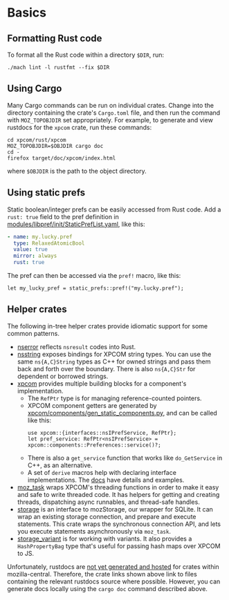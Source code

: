 # Basics

## Formatting Rust code

To format all the Rust code within a directory `$DIR`, run:
```
./mach lint -l rustfmt --fix $DIR
```

## Using Cargo

Many Cargo commands can be run on individual crates. Change into the directory
containing the crate's `Cargo.toml` file, and then run the command with
`MOZ_TOPOBJDIR` set appropriately. For example, to generate and view rustdocs
for the `xpcom` crate, run these commands:

```
cd xpcom/rust/xpcom
MOZ_TOPOBJDIR=$OBJDIR cargo doc
cd -
firefox target/doc/xpcom/index.html 
```
where `$OBJDIR` is the path to the object directory.

## Using static prefs

Static boolean/integer prefs can be easily accessed from Rust code. Add a
`rust: true` field to the pref definition in
[modules/libpref/init/StaticPrefList.yaml](https://searchfox.org/mozilla-central/source/modules/libpref/init/StaticPrefList.yaml),
like this:
```yaml
- name: my.lucky.pref
  type: RelaxedAtomicBool
  value: true
  mirror: always
  rust: true
```
The pref can then be accessed via the `pref!` macro, like this:
```
let my_lucky_pref = static_prefs::pref!("my.lucky.pref");
```

## Helper crates

The following in-tree helper crates provide idiomatic support for some common patterns.
- [nserror](https://searchfox.org/mozilla-central/source/xpcom/rust/nserror/src/lib.rs)
reflects `nsresult` codes into Rust.
- [nsstring](https://searchfox.org/mozilla-central/source/xpcom/rust/nsstring/src/lib.rs)
  exposes bindings for XPCOM string types. You can use the same `ns{A,C}String`
  types as C++ for owned strings and pass them back and forth over the
  boundary. There is also `ns{A,C}Str` for dependent or borrowed strings.
- [xpcom](https://searchfox.org/mozilla-central/source/xpcom/rust/xpcom/src)
  provides multiple building blocks for a component's implementation.
  - The `RefPtr` type is for managing reference-counted pointers.
  - XPCOM component getters are generated by
    [xpcom/components/gen_static_components.py](https://searchfox.org/mozilla-central/source/xpcom/components/gen_static_components.py),
    and can be called like this:
    ```
    use xpcom::{interfaces::nsIPrefService, RefPtr};
    let pref_service: RefPtr<nsIPrefService> = xpcom::components::Preferences::service()?;
    ```
  - There is also a `get_service` function that works like `do_GetService` in
    C++, as an alternative.
  - A set of `derive` macros help with declaring interface implementations. The
    [docs](https://searchfox.org/mozilla-central/source/xpcom/rust/xpcom/xpcom_macros/src/lib.rs)
    have details and examples.
- [moz_task](https://searchfox.org/mozilla-central/source/xpcom/rust/moz_task/src/lib.rs)
  wraps XPCOM's threading functions in order to make it easy and safe to write
  threaded code. It has helpers for getting and creating threads, dispatching
  async runnables, and thread-safe handles.
- [storage](https://searchfox.org/mozilla-central/source/storage/rust/src/lib.rs)
  is an interface to mozStorage, our wrapper for SQLite. It can wrap an
  existing storage connection, and prepare and execute statements. This crate
  wraps the synchronous connection API, and lets you execute statements
  asynchronously via `moz_task`.
- [storage_variant](https://searchfox.org/mozilla-central/source/storage/variant/src/lib.rs)
  is for working with variants. It also provides a `HashPropertyBag` type
  that's useful for passing hash maps over XPCOM to JS.

Unfortunately, rustdocs are [not yet generated and
hosted](https://bugzilla.mozilla.org/show_bug.cgi?id=1428139) for crates within
mozilla-central. Therefore, the crate links shown above link to files
containing the relevant rustdocs source where possible. However, you can
generate docs locally using the `cargo doc` command described above.
